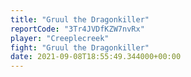 ```yaml
---
title: "Gruul the Dragonkiller"
reportCode: "3Tr4JVDfKZW7nvRx"
player: "Creeplecreek"
fight: "Gruul the Dragonkiller"
date: 2021-09-08T18:55:49.344000+00:00
---
```

